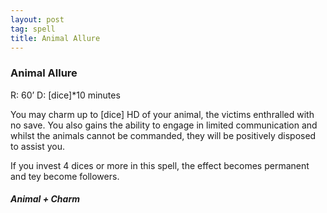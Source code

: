 ```yaml
---
layout: post
tag: spell
title: Animal Allure
---
```


### Animal Allure
R: 60’		D: [dice]*10 minutes

You may charm up to [dice] HD of your animal, the victims enthralled with no save. You also gains the ability to engage in limited communication and whilst the animals cannot be commanded, they will be positively disposed to assist you.

If you invest 4 dices or more in this spell, the effect becomes permanent and tey become followers.

##### Animal + Charm
